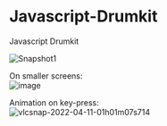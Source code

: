 # Javascript-Drumkit
Javascript Drumkit

![Snapshot1](https://user-images.githubusercontent.com/51375919/162635553-9b319083-ff61-47be-86d1-aebbc3a9dff6.png)

On smaller screens:
<br>
![image](https://user-images.githubusercontent.com/51375919/162636335-ba733182-41a3-4d2c-807c-ae33d466121d.png)

Animation on key-press:
<br>
![vlcsnap-2022-04-11-01h01m07s714](https://user-images.githubusercontent.com/51375919/162636527-ea18664b-18cd-40e2-9603-a5687aee52b5.png)
